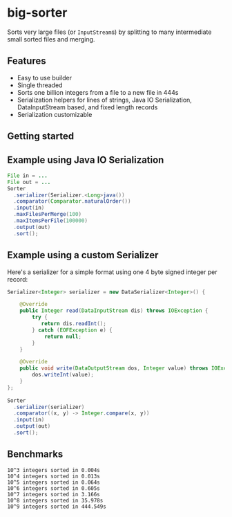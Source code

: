 # big-sorter
Sorts very large files (or `InputStream`s) by splitting to many intermediate small sorted files and merging.

## Features

* Easy to use builder
* Single threaded
* Sorts one billion integers from a file to a new file in 444s 
* Serialization helpers for lines of strings, Java IO Serialization, DataInputStream based, and fixed length records 
* Serialization customizable

## Getting started

## Example using Java IO Serialization

```java
File in = ...
File out = ...
Sorter 
  .serializer(Serializer.<Long>java()) 
  .comparator(Comparator.naturalOrder()) 
  .input(in) 
  .maxFilesPerMerge(100) 
  .maxItemsPerFile(100000) 
  .output(out) 
  .sort();

```

## Example using a custom Serializer
Here's a serializer for a simple format using one 4 byte signed integer per record:

```java
Serializer<Integer> serializer = new DataSerializer<Integer>() {

    @Override
    public Integer read(DataInputStream dis) throws IOException {
        try {
           return dis.readInt();
        } catch (EOFException e) {
            return null;
        }
    }

    @Override
    public void write(DataOutputStream dos, Integer value) throws IOException {
        dos.writeInt(value);
    }
};
      
Sorter 
  .serializer(serializer) 
  .comparator((x, y) -> Integer.compare(x, y)) 
  .input(in) 
  .output(out) 
  .sort();
``` 
## Benchmarks

```
10^3 integers sorted in 0.004s
10^4 integers sorted in 0.013s
10^5 integers sorted in 0.064s
10^6 integers sorted in 0.605s
10^7 integers sorted in 3.166s
10^8 integers sorted in 35.978s
10^9 integers sorted in 444.549s
```

